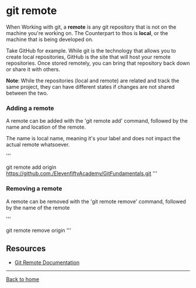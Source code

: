# git remote 

When Working with git, a **remote** is any git repository that is not on the machine you're working on. The Counterpart to thos is **local**, or the machine that is being developed on.

Take GitHub for example. While git is the technology that allows you to create local repositories, GitHub is the site that will host your remote repositories. Once stored remotely, you can bring that repository back down or share it with others.

**Note**: While the repositories (local and remote) are related and track the same project, they can have different states if changes are not shared between the two.

### Adding a remote

A remote can be added with the 'git remote add' command, followed by the name and location of the remote.

The name is local name, meaning it's your label and does not impact the actual remote whatsoever.

'''

git remote add origin https://github.com./ElevenfiftyAcademy/GitFundamentals.git
'''

### Removing a remote 

A remote can be removed with the 'git remote remove' command, followed by the name of the remote

'''

git remote remove origin
'''

## Resources 

- [Git Remote Documentation](https://git-scm.com/docs/git-remote)

---

[Back to home](../README.md)